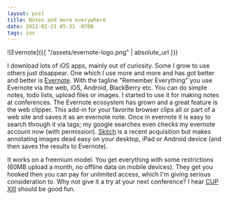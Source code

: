 ```yaml
---
layout: post
title: Notes and more everywhere
date: 2012-02-21 05:31 -0700
tags: ios
---
```


![Evernote]({{ "/assets/evernote-logo.png" | absolute_url }})
  
I download lots of iOS apps, mainly out of curiosity. Some I grow to use
others just disappear. One which I use more and more and has got better
and better is [Evernote](http://www.evernote.com/). With the tagline
"Remember Everything" you use Evernote via the web, iOS, Android,
BlackBerry etc. You can do simple notes, todo lists, upload files or
images. I started to use it for making notes at conferences. The
Evernote ecosystem has grown and a great feature is the web clipper.
This add-in for your favorite browser clips all or part of a web site
and saves it as an evernote note. Once in evernote it is easy to search
through it via tags; my google searches even checks my evernote account
now (with permission). [Skitch](http://www.evernote.com/skitch/) is a
recent acquisition but makes annotating images dead easy on your
desktop, iPad or Android device (and then saves the results to
Evernote).  
  
It works on a freemium model. You get everything with some restrictions
(60MB upload a month, no offline data on mobile devices). They get you
hooked then you can pay for unlimited access, which I'm giving serious
consideration to. Why not give it a try at your next conference? I hear
[CUP XIII](https://www.eyesopen.com/events/2012/03/cup-13) should be good fun.  